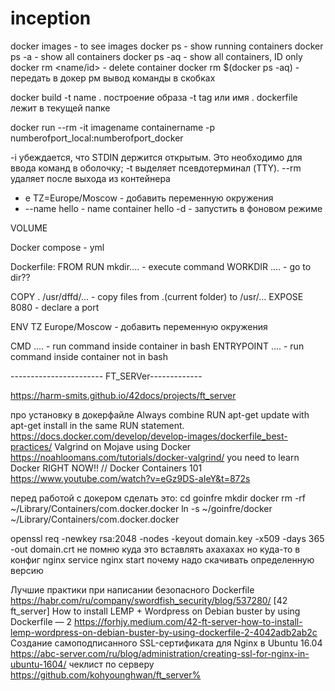 # inception

docker images - to see images
docker ps - show running containers
docker ps -a - show all containers
docker ps -aq - show all containers, ID only
docker rm <name/id> - delete container
docker rm $(docker ps -aq) - передать в докер рм вывод команды в скобках


docker build -t name . построение образа
-t tag или имя
. dockerfile лежит в текущей папке

docker run --rm -it imagename containername -p numberofport_local:numberofport_docker 

-i убеждается, что STDIN держится открытым. Это необходимо для ввода команд в оболочку;
-t выделяет псевдотерминал (TTY).
--rm удаляет после выхода из контейнера
- e TZ=Europe/Moscow - добавить переменную окружения
- --name hello - name container hello
-d - запустить в фоновом режиме


VOLUME


Docker compose - yml



Dockerfile:
FROM
RUN mkdir.... - execute command
WORKDIR .... - go to dir??

COPY . /usr/dffd/... - copy files from .(current folder) to /usr/...
EXPOSE 8080 - declare a port

ENV TZ Europe/Moscow - добавить переменную окружения

CMD .... - run command inside container in bash
ENTRYPOINT .... - run command inside container not in bash




----------------------- FT_SERVer-------------


https://harm-smits.github.io/42docs/projects/ft_server

про установку в докерфайле
Always combine RUN apt-get update with apt-get install in the same RUN statement.
https://docs.docker.com/develop/develop-images/dockerfile_best-practices/
Valgrind on Mojave using Docker
https://noahloomans.com/tutorials/docker-valgrind/
you need to learn Docker RIGHT NOW!! // Docker Containers 101
https://www.youtube.com/watch?v=eGz9DS-aIeY&t=872s


перед работой с докером сделать это:
cd goinfre
mkdir docker
rm -rf ~/Library/Containers/com.docker.docker
ln -s ~/goinfre/docker ~/Library/Containers/com.docker.docker

openssl req -newkey rsa:2048 -nodes -keyout domain.key -x509 -days 365 -out domain.crt
не помню куда это вставлять ахахахах но куда-то в конфиг nginx
service nginx start
почему надо скачивать определенную версию

Лучшие практики при написании безопасного Dockerfile
https://habr.com/ru/company/swordfish_security/blog/537280/
[42 ft_server] How to install LEMP + Wordpress on Debian buster by using Dockerfile — 2
https://forhjy.medium.com/42-ft-server-how-to-install-lemp-wordpress-on-debian-buster-by-using-dockerfile-2-4042adb2ab2c
Создание самоподписанного SSL-сертификата для Nginx в Ubuntu 16.04
https://abc-server.com/ru/blog/administration/creating-ssl-for-nginx-in-ubuntu-1604/
чеклист по серверу
https://github.com/kohyounghwan/ft_server% 
